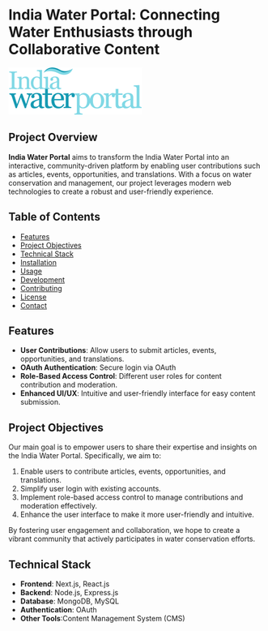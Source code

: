 # India Water Portal: Connecting Water Enthusiasts through Collaborative Content

![Project Logo](Logo.png) 

## Project Overview

**India Water Portal** aims to transform the India Water Portal into an interactive, community-driven platform by enabling user contributions such as articles, events, opportunities, and translations. With a focus on water conservation and management, our project leverages modern web technologies to create a robust and user-friendly experience.

## Table of Contents

- [Features](#features)
- [Project Objectives](#project-objectives)
- [Technical Stack](#technical-stack)
- [Installation](#installation)
- [Usage](#usage)
- [Development](#development)
- [Contributing](#contributing)
- [License](#license)
- [Contact](#contact)

## Features

- **User Contributions**: Allow users to submit articles, events, opportunities, and translations.
- **OAuth Authentication**: Secure login via OAuth 
- **Role-Based Access Control**: Different user roles for content contribution and moderation.
- **Enhanced UI/UX**: Intuitive and user-friendly interface for easy content submission.

## Project Objectives

Our main goal is to empower users to share their expertise and insights on the India Water Portal. Specifically, we aim to:

1. Enable users to contribute articles, events, opportunities, and translations.
2. Simplify user login with existing accounts.
3. Implement role-based access control to manage contributions and moderation effectively.
4. Enhance the user interface to make it more user-friendly and intuitive.

By fostering user engagement and collaboration, we hope to create a vibrant community that actively participates in water conservation efforts.

## Technical Stack

- **Frontend**: Next.js, React.js
- **Backend**: Node.js, Express.js
- **Database**: MongoDB, MySQL
- **Authentication**: OAuth 
- **Other Tools**:Content Management System (CMS)